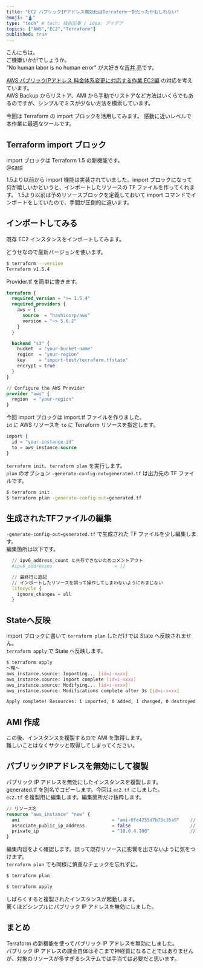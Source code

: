 ```yaml
---
title: "EC2 パブリックIPアドレス無効化はTerraform一択だったかもしれない"
emoji: "🛕"
type: "tech" # tech: 技術記事 / idea: アイデア
topics: ["AWS","EC2","Terraform"]
published: true
---
```


こんにちは。  
ご機嫌いかがでしょうか。  
"No human labor is no human error" が大好きな[吉井 亮](https://twitter.com/YoshiiRyo1)です。  

[AWS パブリックIPアドレス 料金体系変更に対応する作業 EC2編](https://zenn.dev/ryoyoshii/articles/ecef64cde77b2f) の対応を考えています。  
AWS Backup からリストア、AMI から手動でリストアなど方法はいくらでもあるのですが、シンプルでミスが少ない方法を模索しています。  

今回は Terraform の import ブロックを活用してみます。
感動に近いレベルで本作業に最適なツールです。  


## Terraform import ブロック

import ブロックは Terraform 1.5 の新機能です。  
@[card](https://www.hashicorp.com/blog/terraform-1-5-brings-config-driven-import-and-checks)  
 
1.5より以前から import 機能は実装されていました。import ブロックになって何が嬉しいかというと、インポートしたリソースの TF ファイルを作ってくれます。
1.5より以前は予めリソースブロックを定義しておいて import コマンドでインポートをしていたので、手間が圧倒的に違います。  

## インポートしてみる

既存 EC2 インスタンスをインポートしてみます。  

どうせなので最新バージョンを使います。  

```bash
$ terraform --version
Terraform v1.5.4
```

Provider.tf を簡単に書きます。  

```tcl:Provider.tf
terraform {
  required_version = ">= 1.5.4"
  required_providers {
    aws = {
      source  = "hashicorp/aws"
      version = "~> 5.6.2"
    }
  }

  backend "s3" {
    bucket  = "your-bucket-name"
    region  = "your-region"
    key     = "import-test/terraform.tfstate"
    encrypt = true
  }
}

// Configure the AWS Provider
provider "aws" {
  region  = "your-region"
}
```

今回 import ブロックは import.tf ファイルを作りました。  
`id` に AWS リソースを `to` に Terraform リソースを指定します。  

```tcl:import.tf
import {
  id = "your-instance-id"
  to = aws_instance.source
}
```

`terraform init`、`terraform plan` を実行します。  
`plan` のオプション `-generate-config-out=generated.tf` は出力先の TF ファイルです。  

```bash
$ terraform init
$ terraform plan -generate-config-out=generated.tf
```

## 生成されたTFファイルの編集

`-generate-config-out=generated.tf` で生成された TF ファイルを少し編集します。  
編集箇所は以下です。  

```tcl:generated.tf
  // ipv6_address_count と共存できないためコメントアウト
  #ipv6_addresses                       = []

  // 最終行に追記
  // インポートしたリソースを誤って操作してしまわないようにおまじない
  lifecycle {
    ignore_changes = all
  }
```

## Stateへ反映

import ブロックに書いて `terraform plan` しただけでは State へ反映されません。  
`terraform apply` で State へ反映します。  

```bash
$ terraform apply
〜略〜
aws_instance.source: Importing... [id=i-xxxx]
aws_instance.source: Import complete [id=i-xxxx]
aws_instance.source: Modifying... [id=i-xxxx]
aws_instance.source: Modifications complete after 3s [id=i-xxxx]

Apply complete! Resources: 1 imported, 0 added, 1 changed, 0 destroyed.
```

## AMI 作成

この後、インスタンスを複製するので AMI を取得します。  
難しいことはなくサクッと取得してしまってください。  

## パブリックIPアドレスを無効にして複製

パブリック IP アドレスを無効にしたインスタンスを複製します。  
generated.tf を別名でコピーします。今回は `ec2.tf` にしました。  
`ec2.tf` を複製用に編集します。編集箇所だけ抜粋します。  

```tcl:ec2.tf
// リソース名
resource "aws_instance" "new" {
  ami                                  = "ami-0fe4255d7b73c35a9"    // 前の手順で取得した AMI
  associate_public_ip_address          = false                      // パブリック IP アドレス無効
  private_ip                           = "10.0.4.100"               // 現存する全 AWS リソースと重複しないプライベート IP アドレス、行削除でもいい
}
```

編集内容をよく確認します。誤って既存リソースに影響を出さないように気をつけます。  
`terraform plan` でも同様に慎重なチェックを忘れずに。  

```bash
$ terraform plan

$ terraform apply
```

しばらくすると複製されたインスタンスが起動します。  
驚くほどシンプルにパブリック IP アドレスを無効にしました。  

## まとめ

Terraform の新機能を使ってパブリック IP アドレスを無効にしました。  
パブリック IP アドレスの課金自体はそこまで神経質になることではありませんが、対象のリソースが多すぎるシステムでは手当ては必要だと思います。  



